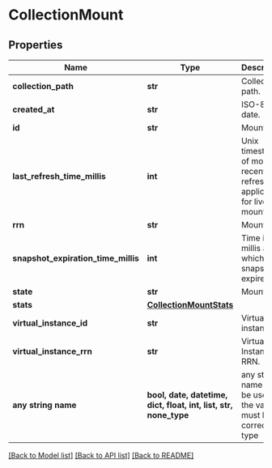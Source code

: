 # CollectionMount


## Properties
Name | Type | Description | Notes
------------ | ------------- | ------------- | -------------
**collection_path** | **str** | Collection path. | [optional] 
**created_at** | **str** | ISO-8601 date. | [optional] 
**id** | **str** | Mount ID. | [optional] 
**last_refresh_time_millis** | **int** | Unix timestamp of most recent refresh. Not applicable for live mounts. | [optional] 
**rrn** | **str** | Mount RRN. | [optional] 
**snapshot_expiration_time_millis** | **int** | Time in millis at which the snapshot expires. | [optional] 
**state** | **str** | Mount type. | [optional] 
**stats** | [**CollectionMountStats**](CollectionMountStats.md) |  | [optional] 
**virtual_instance_id** | **str** | Virtual instance ID. | [optional] 
**virtual_instance_rrn** | **str** | Virtual Instance RRN. | [optional] 
**any string name** | **bool, date, datetime, dict, float, int, list, str, none_type** | any string name can be used but the value must be the correct type | [optional]

[[Back to Model list]](../README.md#documentation-for-models) [[Back to API list]](../README.md#documentation-for-api-endpoints) [[Back to README]](../README.md)


